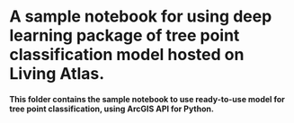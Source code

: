 # A sample notebook for using deep learning package of tree point classification model hosted on Living Atlas.


#### This folder contains the sample notebook to use ready-to-use model for tree point classification, using ArcGIS API for Python.
